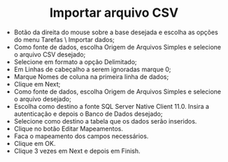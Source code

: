 <h1 align="center">Importar arquivo CSV</h1>


- Botão da direita do mouse sobre a base desejada e escolha as opções do menu Tarefas \ Importar dados;
- Como fonte de dados, escolha Origem de Arquivos Simples e selecione o arquivo CSV desejado;
- Selecione em formato a opção Delimitado;
- Em Linhas de cabeçalho a serem ignoradas marque 0;
- Marque Nomes de coluna na primeira linha de dados;
- Clique em Next;
- Como fonte de dados, escolha Origem de Arquivos Simples e selecione o arquivo desejado;
- Escolha como destino a fonte SQL Server Native Client 11.0. Insira a autenticação e depois o Banco de Dados desejado;
- Selecione como destino a tabela que os dados serão inseridos.
- Clique no botão Editar Mapeamentos.
- Faca o mapeamento dos campos necessários.
- Clique em OK.
- Clique 3 vezes em Next e depois em Finish.